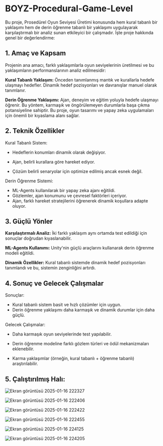# BOYZ-Procedural-Game-Level
Bu proje, Prosedürel Oyun Seviyesi Üretimi konusunda hem kural tabanlı bir yaklaşımı hem de derin öğrenme tabanlı bir yaklaşımı uygulayarak karşılaştırmalı bir analiz sunan etkileyici bir çalışmadır. İşte proje hakkında genel bir değerlendirme:

## 1. Amaç ve Kapsam
Projenin ana amacı, farklı yaklaşımlarla oyun seviyelerinin üretilmesi ve bu yaklaşımların performanslarının analiz edilmesidir:

**Kural Tabanlı Yaklaşım:** Önceden tanımlanmış mantık ve kurallarla hedefe ulaşmayı hedefler. Dinamik hedef pozisyonları ve davranışlar manuel olarak tanımlanır.

**Derin Öğrenme Yaklaşımı:** Ajan, deneyim ve eğitim yoluyla hedefe ulaşmayı öğrenir. Bu yöntem, karmaşık ve öngörülemeyen durumlarla başa çıkma potansiyeline sahiptir.
Bu proje, oyun tasarımı ve yapay zeka uygulamaları için önemli bir kıyaslama alanı sağlar.

## 2. Teknik Özellikler

Kural Tabanlı Sistem:

* Hedeflerin konumları dinamik olarak değişiyor.
  
* Ajan, belirli kurallara göre hareket ediyor.
  
* Çözüm belirli senaryolar için optimize edilmiş ancak esnek değil.
  
Derin Öğrenme Sistemi:

* ML-Agents kullanılarak bir yapay zeka ajanı eğitildi.
* Gözlemler, ajan konumunu ve çevresel faktörleri içeriyor.
* Ajan, farklı hareket stratejilerini öğrenerek dinamik koşullara adapte oluyor.

## 3. Güçlü Yönler

**Karşılaştırmalı Analiz:** İki farklı yaklaşım aynı ortamda test edildiği için sonuçlar doğrudan kıyaslanabilir.

**ML-Agents Kullanımı:** Unity'nin güçlü araçlarını kullanarak derin öğrenme modeli eğitildi.

**Dinamik Özellikler:** Kural tabanlı sistemde dinamik hedef pozisyonları tanımlandı ve bu, sistemin zenginliğini artırdı.

## 4. Sonuç ve Gelecek Çalışmalar
Sonuçlar:

* Kural tabanlı sistem basit ve hızlı çözümler için uygun.
* Derin öğrenme yaklaşımı daha karmaşık ve dinamik durumlar için daha güçlü.

Gelecek Çalışmalar:

* Daha karmaşık oyun seviyelerinde test yapılabilir.

* Derin öğrenme modeline farklı gözlem türleri ve ödül mekanizmaları eklenebilir.

* Karma yaklaşımlar (örneğin, kural tabanlı + öğrenme tabanlı) araştırılabilir.

## 5. Çalıştırılmış Halı:
![Ekran görüntüsü 2025-01-16 222327](https://github.com/user-attachments/assets/51790a29-26d2-4b4f-ac5f-77a85f439eec)

![Ekran görüntüsü 2025-01-16 222406](https://github.com/user-attachments/assets/74c50d10-64bb-4adc-85fd-3741bf7905cf)

![Ekran görüntüsü 2025-01-16 222422](https://github.com/user-attachments/assets/7d9ed283-49f3-4e2b-972d-fb83d6d36e62)

![Ekran görüntüsü 2025-01-16 222455](https://github.com/user-attachments/assets/3c94decd-4660-4848-86ce-28ad77fa5b63)

![Ekran görüntüsü 2025-01-16 224125](https://github.com/user-attachments/assets/0ed39b20-eefd-4212-8105-30e62c69c48e)

![Ekran görüntüsü 2025-01-16 224205](https://github.com/user-attachments/assets/b0f5d657-7864-4df4-97bc-b00c8e061f63)




